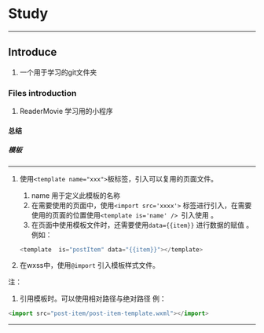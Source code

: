 # Study
---
## Introduce

1. 一个用于学习的git文件夹


### Files introduction

1. ReaderMovie 学习用的小程序

#### 总结

##### 模板
---
1. 使用```<template name="xxx">```板标签，引入可以复用的页面文件。
    1. name 用于定义此模板的名称
    2. 在需要使用的页面中，使用```<import src='xxxx'>``` 标签进行引入，在需要使用的页面的位置使用```<template is='name' /> ```引入使用 。
    3. 在页面中使用模板文件时，还需要使用```data={{item}}``` 进行数据的赋值 。
    例如：

    ``` javascript
    <template  is="postItem" data="{{item}}"></template>
    ```
2. 在wxss中，使用```@import``` 引入模板样式文件。    

注：
1. 引用模板时。可以使用相对路径与绝对路径
例：

``` javascript
<import src="post-item/post-item-template.wxml"></import>
```

---